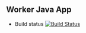## Worker Java App

 * Build status
 [![Build Status](http://docker.daberko.io:8080/buildStatus/icon?job=instavote%2Fworker-build)](http://docker.daberko.io:8080/job/instavote/job/worker-build/)
